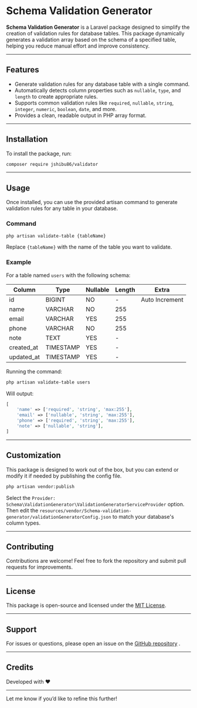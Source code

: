 

# Schema Validation Generator

**Schema Validation Generator** is a Laravel package designed to simplify the creation of validation rules for database tables. This package dynamically generates a validation array based on the schema of a specified table, helping you reduce manual effort and improve consistency.

---

## Features

- Generate validation rules for any database table with a single command.
- Automatically detects column properties such as `nullable`, `type`, and `length` to create appropriate rules.
- Supports common validation rules like `required`, `nullable`, `string`, `integer`, `numeric`, `boolean`, `date`, and more.
- Provides a clean, readable output in PHP array format.

---

## Installation

To install the package, run:

```bash
composer require jshibu86/validator
```

---

## Usage

Once installed, you can use the provided artisan command to generate validation rules for any table in your database.

### Command

```bash
php artisan validate-table {tableName}
```

Replace `{tableName}` with the name of the table you want to validate.

### Example

For a table named `users` with the following schema:

| Column     | Type      | Nullable | Length | Extra          |
| ---------- | --------- | -------- | ------ | -------------- |
| id         | BIGINT    | NO       | -      | Auto Increment |
| name       | VARCHAR   | NO       | 255    |                |
| email      | VARCHAR   | YES      | 255    |                |
| phone      | VARCHAR   | NO       | 255    |                |
| note       | TEXT      | YES      | -      |                |
| created_at | TIMESTAMP | YES      | -      |                |
| updated_at | TIMESTAMP | YES      | -      |                |

Running the command:

```bash
php artisan validate-table users
```

Will output:

```php
[
    'name' => ['required', 'string', 'max:255'],
    'email' => ['nullable', 'string', 'max:255'],
    'phone' => ['required', 'string', 'max:255'],
    'note' => ['nullable', 'string'],
]
```

---

## Customization

This package is designed to work out of the box, but you can extend or modify it if needed by publishing the config file.

```bash
php artisan vendor:publish
```

Select the `Provider: Schema\ValidationGenerator\ValidationGeneratorServiceProvider` option. Then edit the `resources/vendor/Schema-validation-generator/validationGeneratorConfig.json` to match your database's column types.

---

## Contributing

Contributions are welcome! Feel free to fork the repository and submit pull requests for improvements.

---

## License

This package is open-source and licensed under the [MIT License](https://opensource.org/licenses/MIT).

---

## Support

For issues or questions, please open an issue on the [GitHub repository](https://github.com/jshibu86/validator) .

---

## Credits

Developed with ❤️

---

Let me know if you’d like to refine this further!
